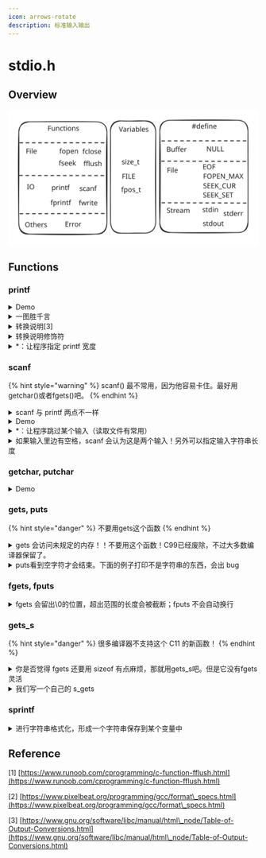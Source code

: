 ```yaml
---
icon: arrows-rotate
description: 标准输入输出
---
```


# stdio.h

## Overview

<img src="../../../.gitbook/assets/file.excalidraw (2) (1).svg" alt="stdio.h大致内容[1]" class="gitbook-drawing">

## Functions

### printf

<details>

<summary>Demo</summary>

<pre class="language-c"><code class="lang-c">/* printout.c -- uses conversion specifiers */
#include &#x3C;stdio.h>
#define PI 3.141593
int main(void)
{
    int number = 7;
    float pies = 12.75;
    int cost = 7800;

<strong>    printf("The %d contestants ate %f berry pies.\n", number,
</strong><strong>           pies);
</strong><strong>    printf("The value of pi is %f.\n", PI);
</strong><strong>    printf("Farewell! thou art too dear for my possessing,\n");
</strong><strong>    printf("%c%d\n", '$', 2 * cost);
</strong>
    return 0;
}

// The 7 contestants ate 12.750000 berry pies.
// The value of pi is 3.141593.
// Farewell! thou art too dear for my possessing,
// $15600
</code></pre>

</details>

<details>

<summary>一图胜千言</summary>

<img src="../../../.gitbook/assets/image (1) (1) (1) (1) (1) (1) (1) (1) (1).png" alt="printf format specifications quick reference[2]" data-size="original">

</details>

<details>

<summary> 转换说明[3]</summary>

* %a 浮点数、十六进制数和p记数法（C99/C11）
* %A 浮点数、十六进制数和p记数法（C99/C11）
* %c 单个字符
* %d 有符号十进制整数
* %e 浮点数，e记数法
* %E 浮点数，e记数法
* %f 浮点数，十进制记数法
* %_g 根据值的不同，自动选择_f或\*e。\*e格式用于指数小于-4或者大于或等于精度时
* %_G 根据值的不同，自动选择_f或\*E。\*E格式用于指数小于-4或者大于或等于精度时
* %_i 有符号十进制整数（与d_相同）
* %o 无符号八进制整数
* %p 指针
* %s 字符串
* %u 无符号十进制整数
* %x 无符号十六进制整数，使用十六进制数0f
* %X 无符号十六进制整数，使用十六进制数0F
* %% 打印一个百分号

</details>

<details>

<summary>转换说明修饰符</summary>

* 标记：五种标记（-, +, 空格, #, and 0）
  * **-**：等待打印项左对齐。即，从字段的左侧开始打印该项。示例：“%-20s”
  * \+：有符号值若为正，则在值前面显示加号；若为负，则在值前面显示减号。示例：“%+6.2f”
  * 空格：有符号值若为正，则在值前面显示前导空格（不显示任何符号）；若为负，则在值前面显示减号+标记覆盖一个空格。示例：“%6.2f”
  * \#：把结果转换为另一种形式。如果是%o格式，则以0开始；如果是xx或XX格式，则以0x或0X开始；对于所有的浮点格式，#保证了即使后面没有任何数字，也打印一个小数点字符。对于gg和GG格式，#防止结果后面的0被删除。示例：“%#0”、“%#8.0f”、“%+#10.3e”
  * 0：对于数值格式，用前导0代替空格填充字段宽度。对于整数格式，如果出现-标记或指定精度，则忽略该标记
* 数字：最小字段宽度。如果不能容纳字符串，会自动增长。Example: "%4d".
* .数字：精度。Example："%5.2f"，字段宽度为5字符，其中小数点后有两位数字
  * 对于%e、%E和%f转换，表示小数点右边数字的位数
  * 对于%g和%G转换，表示有效数字最大位数
  * 对于%s转换，表示待打印字符的最大数量
  * 对于整型转换，表示待打印数字的最小位数
  * 如有必要，使用前导0来达到这个位数
  * 只使用.表示其后跟随一个0，所以%.f和%.0f相同
* h
  * 和整型转换说明一起使用，表示short int或unsigned short int类型的值
  * 示例: "%hu"、"%hx"、"%6.4hd"&#x20;
* hh
  * 和整型转换说明一起使用，表示signed char或unsigned char类型的值&#x20;
  * 示例: "%hhu"、"%hhx"、"%6.4hhd"&#x20;
* j
  * 和整型转换说明一起使用，表示intmax\_t或uintmax\_t类型的值。这些类型定义在stdint.h中&#x20;
  * 示例: "%ja"、"%8jx"&#x20;
* l
  * 和整型转换说明一起使用，表示long int或unsigned long int类型的值&#x20;
  * 示例: "%ld"、"%8lu"&#x20;
* ll
  * 和整型转换说明一起使用，表示long long int或unsigned long long int类型的值(C99)&#x20;
  * 示例: "%lld"、"%8llu"&#x20;
* L
  * 和浮点转换说明一起使用，表示long double类型的值&#x20;
  * 示例: "%Ld"、"%10.4Le"&#x20;
* t
  * 和整型转换说明一起使用，表示ptrdiff\_t类型的值。ptrdiff\_t是两个指针差值的类型(C99)&#x20;
  * 示例: "%td"、"%12ti"&#x20;
* z
  * 和整型转换说明一起使用，表示size\_t类型的值。size\_t是sizeof返回的类型(C99)&#x20;
  * 示例: "%zd"、"%12zd"

</details>

<details>

<summary>*：让程序指定 printf 宽度</summary>

<pre class="language-c"><code class="lang-c">/* varwid.c -- uses variable-width output field */
#include &#x3C;stdio.h>
int main(void)
{
    unsigned width, precision;
    int number = 256;
    double weight = 242.5;

    printf("Enter a field width:\n");
    scanf("%d", &#x26;width);
<strong>    printf("The number is :%*d:\n", width, number);
</strong>    printf("Now enter a width and a precision:\n");
    scanf("%d %d", &#x26;width, &#x26;precision);
<strong>    printf("Weight = %*.*f\n", width, precision, weight);
</strong>    printf("Done!\n");

    return 0;
}

// Enter a field width:
// 10
// The number is :       256:
// Now enter a width and a precision:
// 10 3
// Weight =    242.500
// Done!
</code></pre>

</details>

### scanf

{% hint style="warning" %}
scanf() 最不常用，因为他容易卡住。最好用 getchar()或者fgets()吧。
{% endhint %}

<details>

<summary>scanf 与 printf 两点不一样</summary>

* 变量前要加&
* double 的转换说明是 lf 而不是 f

</details>

<details>

<summary>Demo</summary>

<pre class="language-c"><code class="lang-c">// input.c -- when to use &#x26;
#include &#x3C;stdio.h>
int main(void)
{
    int age;      // variable
    float assets; // variable
    char pet[30]; // string

    printf("Enter your age, assets, and favorite pet.\n");
<strong>    scanf("%d %f", &#x26;age, &#x26;assets); // use the &#x26; here
</strong><strong>    scanf("%s", pet);              // no &#x26; for char array
</strong>    printf("%d $%.2f %s\n", age, assets, pet);

    return 0;
}

// 10 9.9
// a
// 10 $9.90 a
</code></pre>

</details>

<details>

<summary>*：让程序跳过某个输入（读取文件有常用）</summary>

```c
/* skiptwo.c -- skips over first two integers of input */
#include <stdio.h>
int main(void)
{
    int n;
    
    printf("Please enter three integers:\n");
    scanf("%*d %*d %d", &n);
    printf("The last integer was %d\n", n);
    
    return 0;
}

// Please enter three integers:
// 1 2 3
// The last integer was 3
```

</details>

<details>

<summary>如果输入里边有空格，scanf 会认为这是两个输入！另外可以指定输入字符串长度</summary>

```c
/* scan_str.c -- using scanf() */
#include <stdio.h>
int main(void)
{
    char name1[11], name2[11];
    int count;

    printf("Please enter 2 names.\n");
    count = scanf("%5s %10s", name1, name2);
    printf("I read the %d names %s and %s.\n",
           count, name1, name2);

    return 0;
}

// (base) kimshan@MacBook-Pro output % ./"scan_str"
// Please enter 2 names.
// 123 45
// I read the 2 names 123 and 45.
// (base) kimshan@MacBook-Pro output % ./"scan_str"
// Please enter 2 names.
// 1234567890
// I read the 2 names 12345 and 67890.
// (base) kimshan@MacBook-Pro output % ./"scan_str"
// Please enter 2 names.
// 1234567890 1234567890
// I read the 2 names 12345 and 67890.

```

</details>

### getchar, putchar

<details>

<summary>Demo</summary>

<pre class="language-c"><code class="lang-c">/* echo_eof.c -- repeats input to end of file */
#include &#x3C;stdio.h>
int main(void)
{
    int ch;
    
<strong>    while ((ch = getchar()) != EOF)
</strong><strong>        putchar(ch);
</strong>    
    return 0;
}

</code></pre>

</details>

### gets, puts

{% hint style="danger" %}
不要用gets这个函数
{% endhint %}

<details>

<summary>gets 会访问未规定的内存！！不要用这个函数！C99已经废除，不过大多数编译器保留了。</summary>

```c
#include <stdio.h>
#include <stdlib.h>
int main()
{
    char array1[8];
    fflush(stdin);
    gets(array1); // 1234567
    puts(array1); // 1234567
    char array2[8];
    fflush(stdin);
    gets(array2); // 12345678
    puts(array2); // 12345678
    char array3[8];
    fflush(stdin);
    gets(array3); // 123456789
    puts(array3); // 123456789
    return 0;
}

// (base) kimshan@MacBook-Pro output % ./"a"
// warning: this program uses gets(), which is unsafe.
// 1234567
// 1234567
// 12345678
// 12345678
// 123456789
// 123456789
// (base) kimshan@MacBook-Pro output
```

</details>

<details>

<summary>puts看到空字符才会结束。下面的例子打印不是字符串的东西，会出 bug</summary>

```c
/* nono.c -- no! */
#include <stdio.h>
int main(void)
{
    char side_a[] = "Side A";
    char dont[] = {'W', 'O', 'W', '!'};
    char side_b[] = "Side B";

    puts(dont); /* dont is not a string */
    // WOW!Side A

    return 0;
}
```

</details>

### fgets, fputs

<details>

<summary>fgets 会留出\0的位置，超出范围的长度会被截断；fputs 不会自动换行</summary>

```c
#include <stdio.h>
#include <stdlib.h>
int main()
{
    char array1[8];
    fflush(stdin);
    fgets(array1, sizeof(array1), stdin); // 1234567
    fputs(array1, stdout); // 1234567
    char array2[8];
    fflush(stdin);
    fgets(array2, sizeof(array2), stdin); // 12345678
    fputs(array2, stdout); // 1234567
    char array3[8];
    fflush(stdin);
    fgets(array3, sizeof(array3), stdin); // 123456789
    fputs(array3, stdout); // 1234567
    return 0;
}

// (base) kimshan@MacBook-Pro output % ./"a"
// 1234567
// 123456712345678
// 1234567123456789
// 1234567%
// (base) kimshan@MacBook-Pro output %
```

</details>

### gets\_s

{% hint style="danger" %}
很多编译器不支持这个 C11 的新函数！
{% endhint %}

<details>

<summary>你是否觉得 fgets 还要用 sizeof 有点麻烦，那就用gets_s吧。但是它没有fgets灵活</summary>



```c
#include <stdio.h>
#include <stdlib.h>
int main()
{
    char array1[8];
    fflush(stdin);
    gets_s(array1, 8);
    puts(array1);
    char array2[8];
    fflush(stdin);
    gets_s(array2, 8);
    puts(array2);
    char array3[8];
    fflush(stdin);
    gets_s(array3, 8);
    puts(array3);
    return 0;
}
```

</details>

<details>

<summary>我们写一个自己的 s_gets</summary>

```c
char * s_gets(char * st, int n)
{
    char * ret_val;
    int i = 0;
    
    ret_val = fgets(st, n, stdin);
    if (ret_val)
    {
        while (st[i] != '\n' && st[i] != '\0')
            i++;
        if (st[i] == '\n')
            st[i] = '\0';
        else // must have words[i] == '\0'
            while (getchar() != '\n')
                continue;
    }
    return ret_val;
}
```

</details>

### sprintf

<details>

<summary> 进行字符串格式化，形成一个字符串保存到某个变量中</summary>



```c
/* format.c -- format a string */
#include <stdio.h>
#define MAX 20
char *s_gets(char *st, int n);

int main(void)
{
    char first[MAX];
    char last[MAX];
    char formal[2 * MAX + 10];
    double prize;

    puts("Enter your first name:");
    s_gets(first, MAX);
    puts("Enter your last name:");
    s_gets(last, MAX);
    puts("Enter your prize money:");
    scanf("%lf", &prize);
    sprintf(formal, "%s, %-19s: $%6.2f\n", last, first, prize);
    puts(formal);

    return 0;
}

char *s_gets(char *st, int n)
{
    char *ret_val;
    int i = 0;

    ret_val = fgets(st, n, stdin);
    if (ret_val)
    {
        while (st[i] != '\n' && st[i] != '\0')
            i++;
        if (st[i] == '\n')
            st[i] = '\0';
        else // must have words[i] == '\0'
            while (getchar() != '\n')
                continue;
    }
    return ret_val;
}

// (base) kimshan@MacBook-Pro output % ./"format"
// Enter your first name:
// Charles
// Enter your last name:
// Shan
// Enter your prize money:
// 1000000
// Shan, Charles            : $1000000.00
```

</details>



## Reference

\[1] [https://www.runoob.com/cprogramming/c-function-fflush.html](https://www.runoob.com/cprogramming/c-function-fflush.html)

\[2] [https://www.pixelbeat.org/programming/gcc/format\_specs.html](https://www.pixelbeat.org/programming/gcc/format\_specs.html)

\[3] [https://www.gnu.org/software/libc/manual/html\_node/Table-of-Output-Conversions.html](https://www.gnu.org/software/libc/manual/html\_node/Table-of-Output-Conversions.html)

